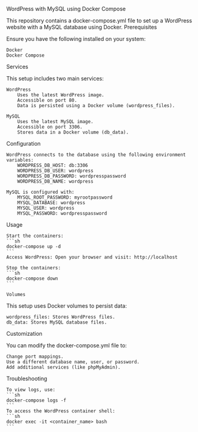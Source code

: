 WordPress with MySQL using Docker Compose

This repository contains a docker-compose.yml file to set up a WordPress website with a MySQL database using Docker.
Prerequisites

Ensure you have the following installed on your system:

    Docker
    Docker Compose

Services

This setup includes two main services:

    WordPress
        Uses the latest WordPress image.
        Accessible on port 80.
        Data is persisted using a Docker volume (wordpress_files).

    MySQL
        Uses the latest MySQL image.
        Accessible on port 3306.
        Stores data in a Docker volume (db_data).

Configuration

    WordPress connects to the database using the following environment variables:
        WORDPRESS_DB_HOST: db:3306
        WORDPRESS_DB_USER: wordpress
        WORDPRESS_DB_PASSWORD: wordpresspassword
        WORDPRESS_DB_NAME: wordpress

    MySQL is configured with:
        MYSQL_ROOT_PASSWORD: myrootpassword
        MYSQL_DATABASE: wordpress
        MYSQL_USER: wordpress
        MYSQL_PASSWORD: wordpresspassword

Usage

    Start the containers:
    ```sh
    docker-compose up -d
    ```
    Access WordPress: Open your browser and visit: http://localhost

    Stop the containers:
    ```sh
    docker-compose down
    ```

    Volumes

This setup uses Docker volumes to persist data:

    wordpress_files: Stores WordPress files.
    db_data: Stores MySQL database files.

Customization

You can modify the docker-compose.yml file to:

    Change port mappings.
    Use a different database name, user, or password.
    Add additional services (like phpMyAdmin).

Troubleshooting

    To view logs, use:
    ```sh
    docker-compose logs -f
    ```
    To access the WordPress container shell:
    ```sh
    docker exec -it <container_name> bash
    ```
    
    
